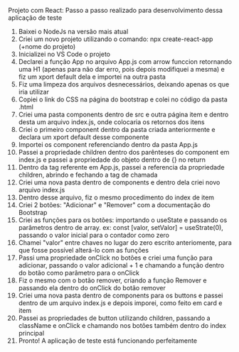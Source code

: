 Projeto com React: Passo a passo realizado para desenvolvimento dessa aplicação de teste

1. Baixei o NodeJs na versão mais atual
2. Criei um novo projeto utilizando o comando: npx create-react-app (+nome do projeto)
3. Inicializei no VS Code o projeto
4. Declarei a função App no arquivo App.js com arrow funccion retornando uma H1 (apenas para não dar erro, pois depois modifiquei a mesma) e fiz um xport default dela e importei na outra pasta
5. Fiz uma limpeza dos arquivos desnecessários, deixando apenas os que iria utilizar
6. Copiei o link do CSS na página do bootstrap e colei no código da pasta .html
7. Criei uma pasta components dentro de src e outra página item e dentro desta um arquivo index.js, onde colocaria os retornos dos itens
8. Criei o primeiro component dentro da pasta criada anteriormente e declara um xport default desse componente
9. Importei os component referenciando dentro da pasta App.js
10. Passei a propriedade children dentro dos parênteses do component em index.js e passei a propriedade do objeto dentro de {} no return
11. Dentro da tag referente em App.js, passei a referencia da propriedade children, abrindo e fechando a tag de chamada
12. Criei uma nova pasta dentro de components e dentro dela criei novo arquivo index.js
13. Dentro desse arquivo, fiz o mesmo procedimento do index de item
14. Criei 2 botões: "Adicionar" e "Remover" com a documentação do Bootstrap
15. Criei as funções para os botões: importando o useState e passando os parâmetros dentro de array. ex: const [valor, setValor] = useStrate(0), passando o valor inicial para o contador como zero
16. Chamei "valor" entre chaves no lugar do zero escrito anteriomente, para que fosse possível alterá-lo com as funções
17. Passi uma propriedade onClick no botões e criei uma função para adicionar, passando o valor adicional + 1 e chamando a função dentro do botão como parâmetro para o onClick
18. Fiz o mesmo com o botão remover, criando a função Remover e passando ela dentro do onClick do botão remover
19. Criei uma nova pasta dentro de components para os buttons e passei dentro de um arquivo index.js e depois imporei, como feito em card e item
20. Passei as propriedades de button utilizando children, passando a className e onClick e chamando nos botões também dentro do index principal
21. Pronto! A aplicação de teste está funcionando perfeitamente
